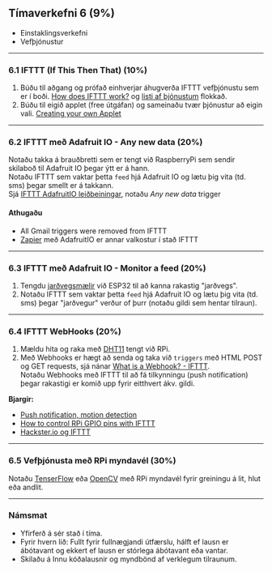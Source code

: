 ## Tímaverkefni 6 (9%)

- Einstaklingsverkefni
- Vefþjónustur

<!-- [Services for Things (myndbandskynning)](https://learn.adafruit.com/all-the-internet-of-things-episode-three-services/services-for-things) -->

---

### 6.1 IFTTT (If This Then That) (10%)
1. Búðu til aðgang og prófað einhverjar áhugverða IFTTT vefþjónustu sem er í boði. [How does IFTTT work?](https://help.ifttt.com/hc/en-us/articles/115010158167-How-does-IFTTT-work-) og [listi af þjónustum](https://ifttt.com/services) flokkað.
2. Búðu til eigið applet (free útgáfan) og sameinaðu tvær þjónustur að eigin vali. [Creating your own Applet](https://help.ifttt.com/hc/en-us/articles/360021401373-Creating-your-own-Applet)

---

### 6.2 IFTTT með Adafruit IO - Any new data (20%)
Notaðu takka á brauðbretti sem er tengt við RaspberryPi sem sendir skilaboð til Adafruit IO þegar ýtt er á hann. <br>
Notaðu IFTTT sem vaktar þetta `feed` hjá Adafruit IO og lætu þig vita (td. sms) þegar smellt er á takkann. <br>
Sjá [IFTTT AdafruitIO leiðbeiningar](https://learn.adafruit.com/using-ifttt-with-adafruit-io/ifttt-to-adafruit-io-setup), notaðu _Any new data_ trigger <br>

#### Athugaðu
- All Gmail triggers were removed from IFTTT
- [Zapier](https://zapier.com/) með AdafruitIO er annar valkostur í stað IFTTT

---

### 6.3 IFTTT með Adafruit IO - Monitor a feed (20%)
1. Tengdu [jarðvegsmælir](https://www.sigmaelectronica.net/wp-content/uploads/2018/04/sen0193-humedad-de-suelos.pdf) við ESP32 til að kanna rakastig "jarðvegs".
1. Notaðu IFTTT sem vaktar þetta `feed` hjá Adafruit IO og lætu þig vita (td. sms) þegar "jarðvegur" verður of þurr (notaðu gildi sem hentar tilraun).

<!--
- [Adafruit IO Time Tracking Cube með ESP32 og Zapier](https://github.com/adafruit/Adafruit_IO_Arduino/blob/master/examples/adafruitio_24_zapier/adafruitio_24_zapier.ino) og 
https://learn.adafruit.com/time-tracking-cube
-->

---

### 6.4 IFTTT WebHooks (20%) 
1. Mældu hita og raka með [DHT11](https://components101.com/sensors/dht11-temperature-sensor) tengt við RPi.<br>
1. Með Webhooks er hægt að senda og taka við `triggers` með HTML POST og GET requests, sjá nánar [What is a Webhook? - IFTTT](https://ifttt.com/explore/what-is-a-webhook). <br>
Notaðu Webhooks með IFTTT til að fá tilkynningu (push notification) þegar rakastigi er komið upp fyrir eitthvert ákv. gildi.<br>

**Bjargir:**
- [Push notification, motion detection](https://iot4beginners.com/ifttt-with-raspberry-pi/)
- [How to control RPi GPIO pins with IFTTT](https://www.circuitbasics.com/how-to-control-the-raspberry-pi-gpio-using-ifttt/)
- [Hackster.io og IFTTT](https://www.hackster.io/ifttt)

---

### 6.5 Vefþjónusta með RPi myndavél (30%) 
Notaðu [TenserFlow](https://www.tensorflow.org/lite/examples) eða [OpenCV](https://opencv.org/) með RPi myndavél fyrir greiningu á lit, hlut eða andlit.

<!--
**Til skoðunar**
- [RPI.zero: 4.2. Capturing to an OpenCV object](https://picamera.readthedocs.io/en/release-1.13/recipes2.html#capturing-to-an-opencv-object)
- [Train a fruit quality detector (color detection)](https://github.com/microsoft/IoT-For-Beginners/blob/main/4-manufacturing/lessons/1-train-fruit-detector/README.md)
- [Train a stock detector (object detection)](https://github.com/microsoft/IoT-For-Beginners/blob/main/5-retail/lessons/1-train-stock-detector/README.md#train-a-stock-detector)
-->

---

### Námsmat
- Yfirferð á sér stað í tíma.
- Fyrir hvern lið: Fullt fyrir fullnægjandi útfærslu, hálft ef lausn er ábótavant og ekkert ef lausn er stórlega ábótavant eða vantar.
- Skilaðu á Innu kóðalausnir og myndbönd af verklegum tilraunum.


   
